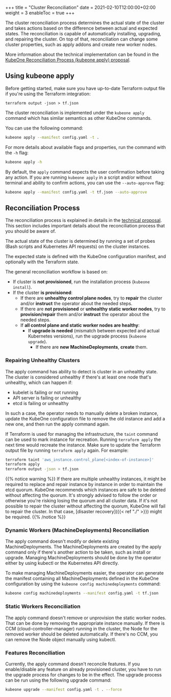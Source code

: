 +++
title = "Cluster Reconciliation"
date = 2021-02-10T12:00:00+02:00
weight = 3
enableToc = true
+++

The cluster reconciliation process determines the actual state of the cluster
and takes actions based on the difference between actual and expected states.
The reconciliation is capable of automatically installing, upgrading, and
repairing the cluster. On top of that, reconciliation can change some cluster
properties, such as apply addons and create new worker nodes.

More information about the technical implementation can be found in the
[KubeOne Reconciliation Process (kubeone apply) proposal][apply-proposal].

## Using kubeone apply

Before getting started, make sure you have up-to-date Terraform output
file if you're using the Terraform integration:

```
terraform output -json > tf.json
```

The cluster reconciliation is implemented under the `kubeone apply` command
which has similar semantics as other KubeOne commands.

You can use the following command:

```bash
kubeone apply --manifest config.yaml -t .
```

For more details about available flags and properties, run the command with
the `-h` flag:

```bash
kubeone apply -h
```

By default, the `apply` command expects the user confirmation before taking
any action. If you are running `kubeone apply` in a script and/or without
terminal and ability to confirm actions, you can use the `--auto-approve`
flag:

```bash
kubeone apply --manifest config.yaml -t tf.json --auto-approve
```

## Reconciliation Process

The reconciliation process is explained in details in the
[technical proposal][apply-proposal]. This section includes important details
about the reconciliation process that you should be aware of.

The actual state of the cluster is determined by running a set of probes
(Bash scripts and Kubernetes API requests) on the cluster instances.

The expected state is defined with the KubeOne configuration manifest, and
optionally with the Terraform state.

The general reconciliation workflow is based on:

* If cluster is **not provisioned**, run the installation process
  (`kubeone install`).
* If the cluster **is provisioned**:
  * If there are **unhealthy control plane nodes**, try to **repair** the cluster
    and/or **instruct** the operator about the needed steps.
  * If there are **not provisioned** or **unhealthy static worker nodes**, try
    to **provision/repair** them and/or **instruct** the operator about the
    needed steps.
  * If **all control plane and static worker nodes are healthy**:
    * If **upgrade is needed** (mismatch between expected and actual Kubernetes
    versions), run the upgrade process (`kubeone upgrade`).
      * If there are **new MachineDeployments**, **create** them.

### Repairing Unhealthy Clusters

The apply command has ability to detect is cluster in an unhealthy
state. The cluster is considered unhealthy if there's at least one
node that's unhealthy, which can happen if:

* kubelet is failing or not running
* API server is failing or unhealthy
* etcd is failing or unhealthy

In such a case, the operator needs to manually delete a broken instance,
update the KubeOne configuration file to remove the old instance and add
a new one, and then run the apply command again.

If Terraform is used for managing the infrastructure, the `taint` command
can be used to mark instance for recreation. Running `terraform apply` the
next time would recreate the instance. Make sure to update the Terraform output
file by running `terraform apply` again. For example:

```bash
terraform taint 'aws_instance.control_plane[<index-of-instance>]'
terraform apply
terraform output -json > tf.json
```

{{% notice warning %}}
If there are multiple unhealthy instances, it might be required to replace
and repair instance by instance in order to maintain the etcd quorum. KubeOne
recommends which instances are safe to be deleted without affecting the quorum.
It's strongly advised to follow the order or otherwise you're risking losing
the quorum and all cluster data. If it's not possible to repair the cluster
without affecting the quorum, KubeOne will fail to repair the cluster. In that
case, [disaster recovery]({{< ref "./" >}}) might be required.
{{% /notice %}}

### Dynamic Workers (MachineDeployments) Reconciliation

The apply command doesn't modify or delete existing MachineDeployments.
The MachineDeployments are created by the apply command only if there's
another action to be taken, such as install or upgrade. Managing
MachineDeployments should be done by the operator either by using kubectl or
the Kubernetes API directly.

To make managing MachineDeployments easier, the operator can generate the
manifest containing all MachineDeployments defined in the KubeOne
configuration by using the `kubeone config machinedeployments` command:

```bash
kubeone config machinedeployments --manifest config.yaml -t tf.json
```

### Static Workers Reconciliation

The apply command doesn't remove or unprovision the static worker
nodes. That can be done by removing the appropriate instance manually.
If there is CCM (cloud-controller-manager) running in the cluster, the Node for
the removed worker should be deleted automatically. If there's no CCM, you can
remove the Node object manually using kubectl.

### Features Reconciliation

Currently, the apply command doesn't reconcile features. If you enable/disable
any feature on already provisioned cluster, you have to run the upgrade process
for changes to be in the effect. The upgrade process can be run using the
following upgrade command:

```bash
kubeone upgrade --manifest config.yaml -t . --force
```

[apply-proposal]: https://github.com/kubermatic/kubeone/blob/master/docs/proposals/20200224-apply.md
